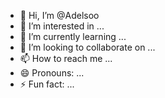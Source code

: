 - 👋 Hi, I’m @Adelsoo
- 👀 I’m interested in ...
- 🌱 I’m currently learning ...
- 💞️ I’m looking to collaborate on ...
- 📫 How to reach me ...
- 😄 Pronouns: ...
- ⚡ Fun fact: ...

<!---
Adelsoo/Adelsoo is a ✨ special ✨ repository because its `README.md` (this file) appears on your GitHub profile.
You can click the Preview link to take a look at your changes.
--->
